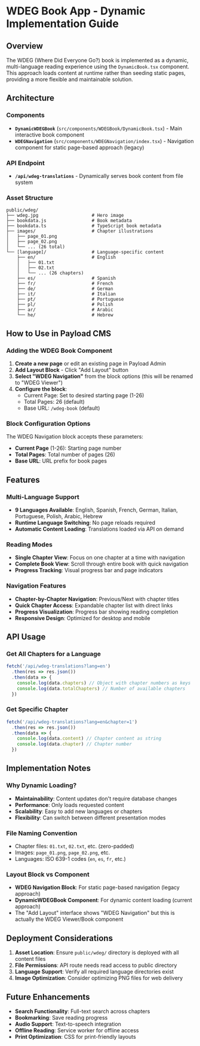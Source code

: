 # WDEG Book App - Dynamic Implementation Guide

## Overview
The WDEG (Where Did Everyone Go?) book is implemented as a dynamic, multi-language reading experience using the `DynamicBook.tsx` component. This approach loads content at runtime rather than seeding static pages, providing a more flexible and maintainable solution.

## Architecture

### Components
- **`DynamicWDEGBook`** (`src/components/WDEGBook/DynamicBook.tsx`) - Main interactive book component
- **`WDEGNavigation`** (`src/components/WDEGNavigation/index.tsx`) - Navigation component for static page-based approach (legacy)

### API Endpoint
- **`/api/wdeg-translations`** - Dynamically serves book content from file system

### Asset Structure
```
public/wdeg/
├── wdeg.jpg                    # Hero image
├── bookdata.js                 # Book metadata
├── bookdata.ts                 # TypeScript book metadata
├── images/                     # Chapter illustrations
│   ├── page_01.png
│   ├── page_02.png
│   └── ... (26 total)
└── [language]/                 # Language-specific content
    ├── en/                     # English
    │   ├── 01.txt
    │   ├── 02.txt
    │   └── ... (26 chapters)
    ├── es/                     # Spanish
    ├── fr/                     # French
    ├── de/                     # German
    ├── it/                     # Italian
    ├── pt/                     # Portuguese
    ├── pl/                     # Polish
    ├── ar/                     # Arabic
    └── he/                     # Hebrew
```

## How to Use in Payload CMS

### Adding the WDEG Book Component

1. **Create a new page** or edit an existing page in Payload Admin
2. **Add Layout Block** - Click "Add Layout" button
3. **Select "WDEG Navigation"** from the block options (this will be renamed to "WDEG Viewer")
4. **Configure the block**:
   - Current Page: Set to desired starting page (1-26)
   - Total Pages: 26 (default)
   - Base URL: `/wdeg-book` (default)

### Block Configuration Options

The WDEG Navigation block accepts these parameters:
- **Current Page** (1-26): Starting page number
- **Total Pages**: Total number of pages (26)
- **Base URL**: URL prefix for book pages

## Features

### Multi-Language Support
- **9 Languages Available**: English, Spanish, French, German, Italian, Portuguese, Polish, Arabic, Hebrew
- **Runtime Language Switching**: No page reloads required
- **Automatic Content Loading**: Translations loaded via API on demand

### Reading Modes
- **Single Chapter View**: Focus on one chapter at a time with navigation
- **Complete Book View**: Scroll through entire book with quick navigation
- **Progress Tracking**: Visual progress bar and page indicators

### Navigation Features
- **Chapter-by-Chapter Navigation**: Previous/Next with chapter titles
- **Quick Chapter Access**: Expandable chapter list with direct links
- **Progress Visualization**: Progress bar showing reading completion
- **Responsive Design**: Optimized for desktop and mobile

## API Usage

### Get All Chapters for a Language
```javascript
fetch('/api/wdeg-translations?lang=en')
  .then(res => res.json())
  .then(data => {
    console.log(data.chapters) // Object with chapter numbers as keys
    console.log(data.totalChapters) // Number of available chapters
  })
```

### Get Specific Chapter
```javascript
fetch('/api/wdeg-translations?lang=en&chapter=1')
  .then(res => res.json())
  .then(data => {
    console.log(data.content) // Chapter content as string
    console.log(data.chapter) // Chapter number
  })
```

## Implementation Notes

### Why Dynamic Loading?
- **Maintainability**: Content updates don't require database changes
- **Performance**: Only loads requested content
- **Scalability**: Easy to add new languages or chapters
- **Flexibility**: Can switch between different presentation modes

### File Naming Convention
- Chapter files: `01.txt`, `02.txt`, etc. (zero-padded)
- Images: `page_01.png`, `page_02.png`, etc.
- Languages: ISO 639-1 codes (`en`, `es`, `fr`, etc.)

### Layout Block vs Component
- **WDEG Navigation Block**: For static page-based navigation (legacy approach)
- **DynamicWDEGBook Component**: For dynamic content loading (current approach)
- The "Add Layout" interface shows "WDEG Navigation" but this is actually the WDEG Viewer/Book component

## Deployment Considerations

1. **Asset Location**: Ensure `public/wdeg/` directory is deployed with all content files
2. **File Permissions**: API route needs read access to public directory
3. **Language Support**: Verify all required language directories exist
4. **Image Optimization**: Consider optimizing PNG files for web delivery

## Future Enhancements

- **Search Functionality**: Full-text search across chapters
- **Bookmarking**: Save reading progress
- **Audio Support**: Text-to-speech integration
- **Offline Reading**: Service worker for offline access
- **Print Optimization**: CSS for print-friendly layouts
